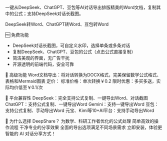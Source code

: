 一键从DeepSeek、ChatGPT、豆包等AI对话导出排版精美的Word文档，复制其中的公式；支持DeepSeek对话长截图。

DeepSeek转Word、ChatGPT转Word、豆包转Word

🆓 免费功能
- DeepSeek对话长截图，可自定义水印，选择单条或多条对话
- 复制DeepSeek、ChatGPT、豆包的公式（点击公式直接复制）
- 简洁美观的界面，无广告干扰
- 开源透明的前端代码，安全可靠

💎 高级功能
Word文档导出：将对话转换为DOCX格式，完美保留数学公式格式、表格和Mermaid图表
定价：
标准价格：单次转换￥0.2
限时优惠：多买多送，实际均价低至￥0.1/次

📱 平台兼容性
DeepSeek：完全支持公式复制、一键导出Word、对话截图
ChatGPT：支持公式复制、一键导出Word
Gemini：支持一键导出Word
豆包：支持公式复制、手动导出Word
元宝、Kimi等10+AI平台：支持手动导出Word

🚀 为什么选择 DeepShare？
为数学、科研工作者优化的公式处理
简单高效的操作流程
干净专业的分享效果
全面的导出选项满足不同场景需求
立即安装，体验更智能的 AI 对话分享方式！